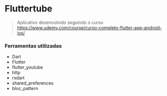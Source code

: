 # Fluttertube
> Aplicativo desenvolvido seguindo o curso
> https://www.udemy.com/course/curso-completo-flutter-app-android-ios/
### Ferramentas utilizadas
* Dart
* Flutter
* flutter_youtube
* http
* rxdart
* shared_preferences
* bloc_pattern